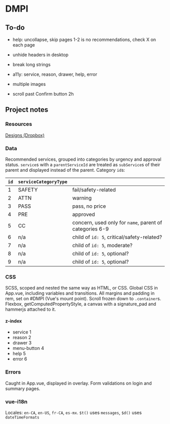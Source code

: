 # DMPI

## To-do
- help: uncollapse, skip pages 1-2 is no recommendations, check X on each page

- unhide headers in desktop
- break long strings
- a11y: service, reason, drawer, help, error
- multiple images
- scroll past Confirm button 2h

## Project notes

### Resources
[Designs (Dropbox)](https://www.dropbox.com/sh/dy34i2m7is072bx/AACLWvABQESnNiwCz1pkf0CFa?dl=0)

### Data
Recommended services, grouped into categories by urgency and approval status. `service`s with a `parentServiceId` are treated as `subService`s of their parent and displayed instead of the parent.
Category `id`s:

|`id`|`serviceCategoryType`||
|---|---|---|
|1|SAFETY|fail/safety-related|
|2|ATTN|warning|
|3|PASS|pass, no price|
|4|PRE|approved|
|5|CC|concern, used only for `name`, parent of categories 6-9|
|6|n/a|child of `id: 5`, critical/safety-related?|
|7|n/a|child of `id: 5`, moderate?|
|8|n/a|child of `id: 5`, optional?|
|9|n/a|child of `id: 5`, optional?|

### CSS
SCSS, scoped and nested the same way as HTML, or CSS.
Global CSS in App.vue, including variables and transitions.
All margins and padding in rem, set on #DMPI (Vue's mount point).
Scroll frozen down to `.container`s.
Flexbox, getComputedPropertyStyle, a canvas with a signature_pad and hammerjs attached to it.

#### z-index
- service 1
- reason 2
- drawer 3
- menu-button 4
- help 5
- error 6

### Errors
Caught in App.vue, displayed in overlay.
Form validations on login and summary pages.

### vue-i18n
Locales: `en-CA`, `en-US`, `fr-CA`, `es-mx`.
`$t()` uses `messages`, `$d()` uses `dateTimeFormats`
